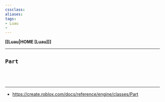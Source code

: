 ```yaml
---
cssclass:
aliases:
tags:
- Luau
- 
---
```

**[[Luau|HOME [Luau]]]**

---
## `Part`

<br>

# 
---
- https://create.roblox.com/docs/reference/engine/classes/Part